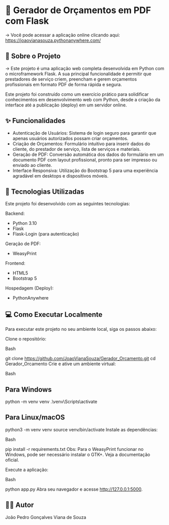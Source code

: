 # 📄 Gerador de Orçamentos em PDF com Flask
-> Você pode acessar a aplicação online clicando aqui: https://joaovianasouza.pythonanywhere.com/

## 📝 Sobre o Projeto
-> Este projeto é uma aplicação web completa desenvolvida em Python com o microframework Flask. A sua principal funcionalidade é permitir que prestadores de serviço criem, preencham e gerem orçamentos profissionais em formato PDF de forma rápida e segura.

Este projeto foi construído como um exercício prático para solidificar conhecimentos em desenvolvimento web com Python, desde a criação da interface até a publicação (deploy) em um servidor online.

## ✨ Funcionalidades
- Autenticação de Usuários: Sistema de login seguro para garantir que apenas usuários autorizados possam criar orçamentos.
- Criação de Orçamentos: Formulário intuitivo para inserir dados do cliente, do prestador de serviço, lista de serviços e materiais.
- Geração de PDF: Conversão automática dos dados do formulário em um documento PDF com layout profissional, pronto para ser impresso ou enviado ao cliente.
- Interface Responsiva: Utilização do Bootstrap 5 para uma experiência agradável em desktops e dispositivos móveis.

## 🚀 Tecnologias Utilizadas
Este projeto foi desenvolvido com as seguintes tecnologias:

Backend:
- Python 3.10
- Flask
- Flask-Login (para autenticação)

Geração de PDF:
- WeasyPrint

Frontend:
- HTML5
- Bootstrap 5

Hospedagem (Deploy):
- PythonAnywhere

## 💻 Como Executar Localmente
Para executar este projeto no seu ambiente local, siga os passos abaixo:

Clone o repositório:

Bash

git clone https://github.com/JoaoVianaSouza/Gerador_Orcamento.git
cd Gerador_Orcamento
Crie e ative um ambiente virtual:

Bash

## Para Windows
python -m venv venv
.\venv\Scripts\activate

## Para Linux/macOS
python3 -m venv venv
source venv/bin/activate
Instale as dependências:

Bash

pip install -r requirements.txt
Obs: Para o WeasyPrint funcionar no Windows, pode ser necessário instalar o GTK+. Veja a documentação oficial.

Execute a aplicação:

Bash

python app.py
Abra seu navegador e acesse http://127.0.0.1:5000.

## 👨‍💻 Autor
João Pedro Gonçalves Viana de Souza
